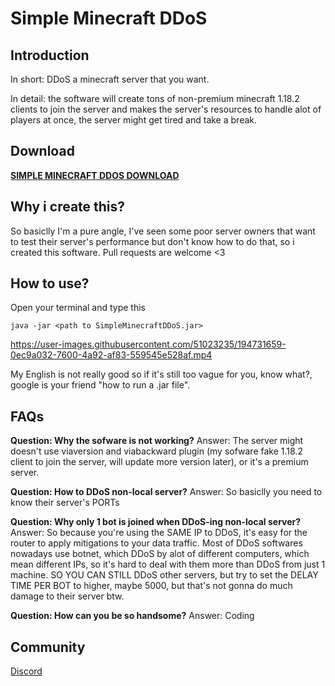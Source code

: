 # Simple Minecraft DDoS

## Introduction

In short: DDoS a minecraft server that you want.

In detail: the software will create tons of non-premium minecraft 1.18.2 clients to join the server and makes the server's resources to handle alot of players at once, the server might get tired and take a break.

## Download

**[SIMPLE MINECRAFT DDOS DOWNLOAD](https://github.com/CaoTrongThang/SimpleMinecraftDDoS/releases)**

## Why i create this?

So basiclly I'm a pure angle, I've seen some poor server owners that want to test their server's performance but don't know how to do that, so i created this software. Pull requests are welcome <3

## How to use?

Open your terminal and type this

```
java -jar <path to SimpleMinecraftDDoS.jar>
```

https://user-images.githubusercontent.com/51023235/194731659-0ec9a032-7600-4a92-af83-559545e528af.mp4

My English is not really good so if it's still too vague for you, know what?, google is your friend "how to run a .jar file".

## FAQs

**Question: Why the sofware is not working?**
Answer: The server might doesn't use viaversion and viabackward plugin (my sofware fake 1.18.2 client to join the server, will update more version later), or it's a premium server.

**Question: How to DDoS non-local server?**
Answer: So basiclly you need to know their server's PORTs

**Question: Why only 1 bot is joined when DDoS-ing non-local server?**
Answer: So because you're using the SAME IP to DDoS, it's easy for the router to apply mitigations to your data traffic. Most of DDoS softwares nowadays use botnet, which DDoS by alot of different computers, which mean different IPs, so it's hard to deal with them more than DDoS from just 1 machine. SO YOU CAN STILL DDoS other servers, but try to set the DELAY TIME PER BOT to higher, maybe 5000, but that's not gonna do much damage to their server btw.

**Question: How can you be so handsome?**
Answer: Coding

## Community

[Discord](https://discord.gg/Fg4cSDt)
